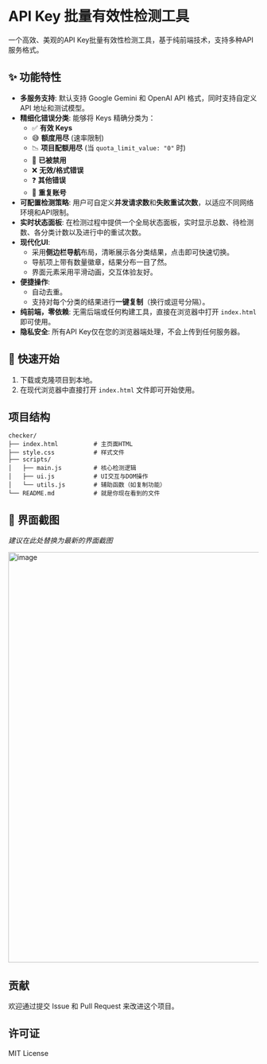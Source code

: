 # API Key 批量有效性检测工具

一个高效、美观的API Key批量有效性检测工具，基于纯前端技术，支持多种API服务格式。

## ✨ 功能特性

- **多服务支持**: 默认支持 Google Gemini 和 OpenAI API 格式，同时支持自定义 API 地址和测试模型。
- **精细化错误分类**: 能够将 Keys 精确分类为：
  - ✅ **有效 Keys**
  - 😅 **额度用尽** (速率限制)
  - 📉 **项目配额用尽** (当 `quota_limit_value: "0"` 时)
  - 🚫 **已被禁用**
  - ❌ **无效/格式错误**
  - ❓ **其他错误**
  - 🔄 **重复账号**
- **可配置检测策略**: 用户可自定义**并发请求数**和**失败重试次数**，以适应不同网络环境和API限制。
- **实时状态面板**: 在检测过程中提供一个全局状态面板，实时显示总数、待检测数、各分类计数以及进行中的重试次数。
- **现代化UI**:
  - 采用**侧边栏导航**布局，清晰展示各分类结果，点击即可快速切换。
  - 导航项上带有数量徽章，结果分布一目了然。
  - 界面元素采用平滑动画，交互体验友好。
- **便捷操作**:
  - 自动去重。
  - 支持对每个分类的结果进行**一键复制**（换行或逗号分隔）。
- **纯前端，零依赖**: 无需后端或任何构建工具，直接在浏览器中打开 `index.html` 即可使用。
- **隐私安全**: 所有API Key仅在您的浏览器端处理，不会上传到任何服务器。

## 🚀 快速开始

1.  下载或克隆项目到本地。
2.  在现代浏览器中直接打开 `index.html` 文件即可开始使用。

## 项目结构

```
checker/
├── index.html          # 主页面HTML
├── style.css           # 样式文件
├── scripts/
│   ├── main.js         # 核心检测逻辑
│   ├── ui.js           # UI交互与DOM操作
│   └── utils.js        # 辅助函数（如复制功能）
└── README.md           # 就是你现在看到的文件
```

## 📸 界面截图

*建议在此处替换为最新的界面截图*

<img width="1029" height="826" alt="image" src="https://github.com/user-attachments/assets/94181d25-5175-4467-bbde-75a91edfaafa" />


## 贡献

欢迎通过提交 Issue 和 Pull Request 来改进这个项目。

## 许可证

MIT License
